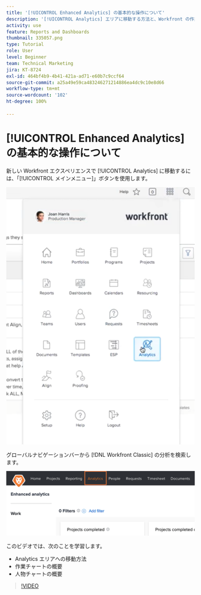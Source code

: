 ```yaml
---
title: '[!UICONTROL Enhanced Analytics] の基本的な操作について'
description: '[!UICONTROL Analytics] エリアに移動する方法と、Workfront の作業チャートおよび人物チャートの概要を確認します。'
activity: use
feature: Reports and Dashboards
thumbnail: 335057.png
type: Tutorial
role: User
level: Beginner
team: Technical Marketing
jira: KT-8724
exl-id: 464bf4b9-4b41-421a-ad71-e60b7c9ccf64
source-git-commit: a25a49e59ca483246271214886ea4dc9c10e8d66
workflow-type: tm+mt
source-wordcount: '102'
ht-degree: 100%

---
```


# [!UICONTROL Enhanced Analytics] の基本的な操作について

新しい Workfront エクスペリエンスで [!UICONTROL Analytics] に移動するには、「[!UICONTROL メインメニュー]」ボタンを使用します。

![Workfront メイン メニューで [!UICONTROL Analytics] 機能を見つける画像](assets/Navigate-NWE.png)

グローバルナビゲーションバーから [!DNL Workfront Classic] の分析を検索します。

![ で [!UICONTROL Analytics] 機能を見つける画像[!DNL Workfront Classic]](assets/Navigate-Classic.png)

このビデオでは、次のことを学習します。

* Analytics エリアへの移動方法
* 作業チャートの概要
* 人物チャートの概要

>[!VIDEO](https://video.tv.adobe.com/v/335057/?quality=12&learn=on)
